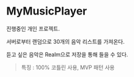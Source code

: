 # MyMusicPlayer

진행중인 개인 프로젝트.

서버로부터 랜덤으로 30개의 음악 리스트를 가져온다.

듣고 싶은 음악은 Realm으로 저장을 통해 들을 수 있다.

> 특징 : 100% 코틀린 사용, MVP 패턴 사용
